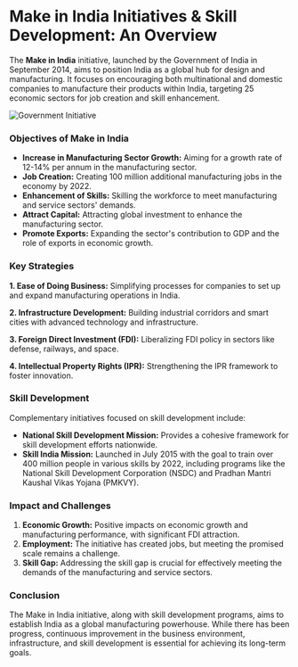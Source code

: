 # Make in India Initiatives & Skill Development: An Overview

The **Make in India** initiative, launched by the Government of India in September 2014, aims to position India as a global hub for design and manufacturing. It focuses on encouraging both multinational and domestic companies to manufacture their products within India, targeting 25 economic sectors for job creation and skill enhancement.

![Government Initiative](https://pmindia.gov.in/wp-content/uploads/2015/03/gov-track6.png)

### Objectives of Make in India

- **Increase in Manufacturing Sector Growth:** Aiming for a growth rate of 12-14% per annum in the manufacturing sector.
- **Job Creation:** Creating 100 million additional manufacturing jobs in the economy by 2022.
- **Enhancement of Skills:** Skilling the workforce to meet manufacturing and service sectors' demands.
- **Attract Capital:** Attracting global investment to enhance the manufacturing sector.
- **Promote Exports:** Expanding the sector's contribution to GDP and the role of exports in economic growth.

### Key Strategies

**1. Ease of Doing Business:** Simplifying processes for companies to set up and expand manufacturing operations in India.

**2. Infrastructure Development:** Building industrial corridors and smart cities with advanced technology and infrastructure.

**3. Foreign Direct Investment (FDI):** Liberalizing FDI policy in sectors like defense, railways, and space.

**4. Intellectual Property Rights (IPR):** Strengthening the IPR framework to foster innovation.

### Skill Development

Complementary initiatives focused on skill development include:

- **National Skill Development Mission:** Provides a cohesive framework for skill development efforts nationwide.
- **Skill India Mission:** Launched in July 2015 with the goal to train over 400 million people in various skills by 2022, including programs like the National Skill Development Corporation (NSDC) and Pradhan Mantri Kaushal Vikas Yojana (PMKVY).

### Impact and Challenges

1. **Economic Growth:** Positive impacts on economic growth and manufacturing performance, with significant FDI attraction.
2. **Employment:** The initiative has created jobs, but meeting the promised scale remains a challenge.
3. **Skill Gap:** Addressing the skill gap is crucial for effectively meeting the demands of the manufacturing and service sectors.

### Conclusion

The Make in India initiative, along with skill development programs, aims to establish India as a global manufacturing powerhouse. While there has been progress, continuous improvement in the business environment, infrastructure, and skill development is essential for achieving its long-term goals.
